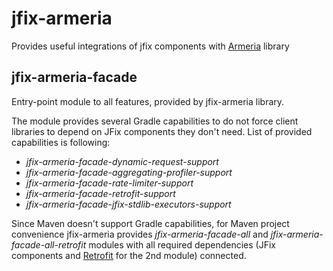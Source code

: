 # jfix-armeria

Provides useful integrations of jfix components with [Armeria](https://github.com/line/armeria) library

## jfix-armeria-facade

Entry-point module to all features, provided by jfix-armeria library. 

The module provides several Gradle capabilities to do not force client libraries to depend on JFix components they don't need. List of provided capabilities is following:
*  _jfix-armeria-facade-dynamic-request-support_
*  _jfix-armeria-facade-aggregating-profiler-support_
*  _jfix-armeria-facade-rate-limiter-support_
*  _jfix-armeria-facade-retrofit-support_
*  _jfix-armeria-facade-jfix-stdlib-executors-support_

Since Maven doesn't support Gradle capabilities, for Maven project convenience jfix-armeria provides _jfix-armeria-facade-all_ and _jfix-armeria-facade-all-retrofit_ modules with all required dependencies (JFix components and [Retrofit](https://armeria.dev/docs/client-retrofit) for the 2nd module) connected.